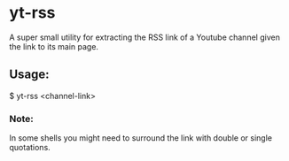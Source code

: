 # yt-rss
A super small utility for extracting the RSS link of a Youtube channel given the link to its main page.

## Usage:
$ yt-rss \<channel-link\>

### Note:
In some shells you might need to surround the link with double or single quotations.
